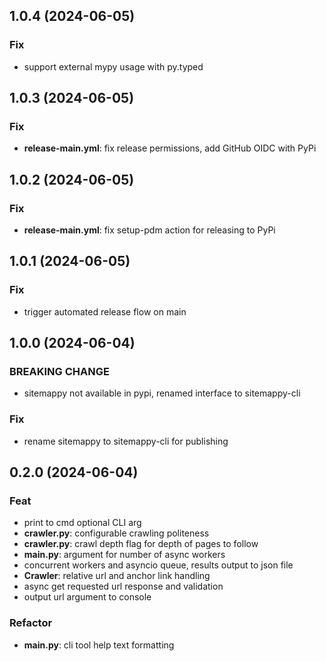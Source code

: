 ## 1.0.4 (2024-06-05)

### Fix

- support external mypy usage with py.typed

## 1.0.3 (2024-06-05)

### Fix

- **release-main.yml**: fix release permissions, add GitHub OIDC with PyPi

## 1.0.2 (2024-06-05)

### Fix

- **release-main.yml**: fix setup-pdm action for releasing to PyPi

## 1.0.1 (2024-06-05)

### Fix

- trigger automated release flow on main

## 1.0.0 (2024-06-04)

### BREAKING CHANGE

- sitemappy not available in pypi, renamed interface to sitemappy-cli

### Fix

- rename sitemappy to sitemappy-cli for publishing

## 0.2.0 (2024-06-04)

### Feat

- print to cmd optional CLI arg
- **crawler.py**: configurable crawling politeness
- **crawler.py**: crawl depth flag for depth of pages to follow
- **main.py**: argument for number of async workers
- concurrent workers and asyncio queue, results output to json file
- **Crawler**: relative url and anchor link handling
- async get requested url response and validation
- output url argument to console

### Refactor

- **main.py**: cli tool help text formatting
